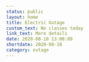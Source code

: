 ```yaml
---
status: public
layout: home
title: Electric Outage
custom_text: No classes today
link_text: More details
date: 2020-08-18 13:08:09
shortdate: 2020-08-18
category: outage
---
```

